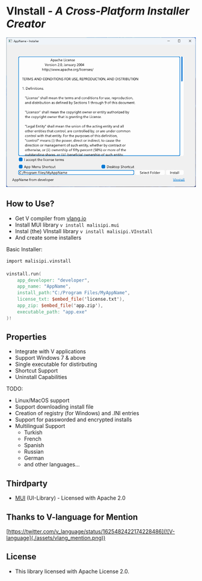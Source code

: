 # VInstall *- A Cross-Platform Installer Creator*

![VInstall](./assets/vinstall.png)

## How to Use?

* Get V compiler from [vlang.io](https://vlang.io/)
* Install MUI library `v install malisipi.mui`
* Instal (the) VInstall library `v install malisipi.VInstall`
* And create some installers


Basic Installer:

```v
import malisipi.vinstall

vinstall.run(
    app_developer: "developer",
    app_name: "AppName",
    install_path:"C:/Program Files/MyAppName",
    license_txt: $embed_file('license.txt'),
    app_zip: $embed_file('app.zip'),
    executable_path: "app.exe"
)!
```

## Properties

* Integrate with V applications
* Support Windows 7 & above
* Single executable for distirbuting
* Shortcut Support
* Uninstall Capabilities

TODO:

* Linux/MacOS support
* Support downloading install file
* Creation of registry (for Windows) and .INI entries
* Support for passworded and encrypted installs
* Multilingual Support
    * Turkish
    * French
    * Spanish
    * Russian
    * German
    * and other languages...

## Thirdparty

* [MUI](https://github.com/malisipi/mui) (UI-Library) - Licensed with Apache 2.0

## Thanks to V-language for Mention

[https://twitter.com/v_language/status/1625482422174228486](![V-language](./assets/vlang_mention.png))

## License

* This library licensed with Apache License 2.0.
